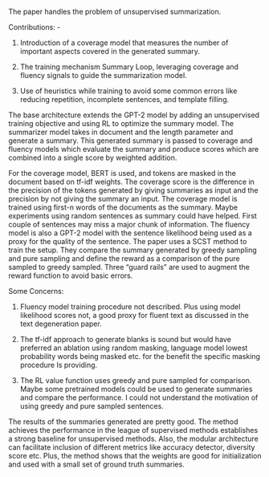 The paper handles the problem of unsupervised summarization. 

Contributions: - 

1.    Introduction of a coverage model that measures the number of important aspects covered in the generated summary. 

2.    The training mechanism Summary Loop, leveraging coverage and fluency signals to guide the summarization model. 

3.    Use of heuristics while training to avoid some common errors like reducing repetition, incomplete sentences, and template filling. 

The base architecture extends the GPT-2 model by adding an unsupervised training objective and using RL to optimize the summary model. The summarizer model takes in document and the length parameter and generate a summary. This generated summary is passed to coverage and fluency models which evaluate the summary and produce scores which are combined into a single score by weighted addition.  

For the coverage model, BERT is used, and tokens are masked in the document based on tf-idf weights. The coverage score is the difference in the precision of the tokens generated by giving summaries as input and the precision by not giving the summary an input.  The coverage model is trained using first-n words of the documents as the summary. Maybe experiments using random sentences as summary could have helped. First couple of sentences may miss a major chunk of information.  The fluency model is also a GPT-2 model with the sentence likelihood being used as a proxy for the quality of the sentence.  The paper uses a SCST method to train the setup. They compare the summary generated by greedy sampling and pure sampling and define the reward as a comparison of the pure sampled to greedy sampled.  Three “guard rails” are used to augment the reward function to avoid basic errors.  

Some Concerns: 

1.    Fluency model training procedure not described. Plus using model likelihood scores not, a good proxy for fluent text as discussed in the text degeneration paper.  

2.    The tf-idf approach to generate blanks is sound but would have preferred an ablation using random masking, language model lowest probability words being masked etc. for the benefit the specific masking procedure Is providing.  

3.    The RL value function uses greedy and pure sampled for comparison. Maybe some pretrained models could be used to generate summaries and compare the performance. I could not understand the motivation of using greedy and pure sampled sentences. 

The results of the summaries generated are pretty good. The method achieves the performance in the league of supervised methods establishes a strong baseline for unsupervised methods. Also, the modular architecture can facilitate inclusion of different metrics like accuracy detector, diversity score etc.  Plus, the method shows that the weights are good for initialization and used with a small set of ground truth summaries.  
